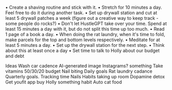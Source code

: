 • Create a shaving routine and stick with it.
• Stretch for 10 minutes a day. Feel free to do it during another task.
• Set up drywall station and cut at least 5 drywall patches a week (figure out a creative way to keep track - some people do rocks?)
• Don't let HustleGPT take over your time. Spend at least 15 minutes a day with it, but do not split this time up too much.
• Read 1 page of a book a day.
• When doing the rat laundry, when it's time to fold, make parcels for the top and bottom levels respectively.
• Meditate for at least 5 minutes a day.
• Set up the drywall station for the next step.
• Think about this at least once a day
• Set time to talk to Holly about our budget and debt

Ideas
Wash car cadence
AI-generated image Instagrams? something
Take vitamins
50/30/20 budget
Nail biting
Daily goals
Rat laundry cadance
Quarterly goals.
Tracking time
Nails
Habits taking up room
Dopamine detox
Get youfit app
buy Holly something habit
Auto cat food